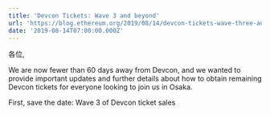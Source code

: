 ```yaml
---
title: 'Devcon Tickets: Wave 3 and beyond'
url: 'https://blog.ethereum.org/2019/08/14/devcon-tickets-wave-three-and-beyond/'
date: '2019-08-14T07:00:00.000Z'
---
```

各位,

We are now fewer than 60 days away from Devcon, and we wanted to provide important updates and further details about how to obtain remaining Devcon tickets for everyone looking to join us in Osaka.

First, save the date: Wave 3 of Devcon ticket sales